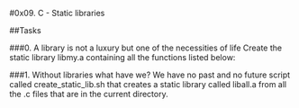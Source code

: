 #0x09. C - Static libraries

##Tasks

###0. A library is not a luxury but one of the necessities of life
Create the static library libmy.a containing all the functions listed below:

###1. Without libraries what have we? We have no past and no future
script called create_static_lib.sh that creates a static library called liball.a from all the .c files that are in the current directory.

